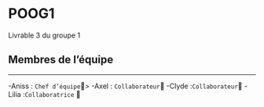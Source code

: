 # POOG1

Livrable 3 du groupe 1

## Membres de l’équipe
______________

-Aniss : `Chef d’équipe`👑>
-Axel : `Collaborateur`🤝
-Clyde :`Collaborateur`🤝
-Lilia :`Collaboratrice` 🤝
